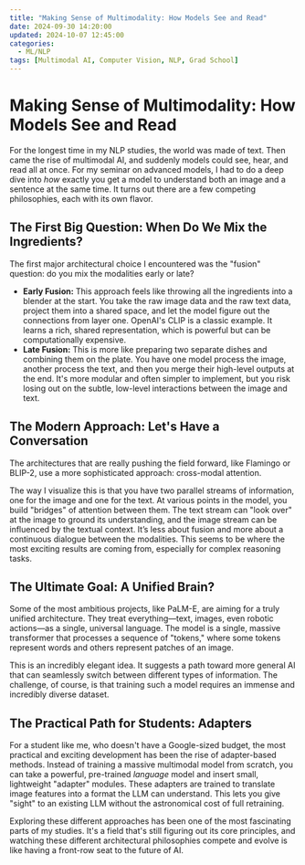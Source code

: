 ```yaml
---
title: "Making Sense of Multimodality: How Models See and Read"
date: 2024-09-30 14:20:00
updated: 2024-10-07 12:45:00
categories:
  - ML/NLP
tags: [Multimodal AI, Computer Vision, NLP, Grad School]
---
```


# Making Sense of Multimodality: How Models See and Read

For the longest time in my NLP studies, the world was made of text. Then came the rise of multimodal AI, and suddenly models could see, hear, and read all at once. For my seminar on advanced models, I had to do a deep dive into *how* exactly you get a model to understand both an image and a sentence at the same time. It turns out there are a few competing philosophies, each with its own flavor.

## The First Big Question: When Do We Mix the Ingredients?

The first major architectural choice I encountered was the "fusion" question: do you mix the modalities early or late?

-   **Early Fusion:** This approach feels like throwing all the ingredients into a blender at the start. You take the raw image data and the raw text data, project them into a shared space, and let the model figure out the connections from layer one. OpenAI's CLIP is a classic example. It learns a rich, shared representation, which is powerful but can be computationally expensive.
-   **Late Fusion:** This is more like preparing two separate dishes and combining them on the plate. You have one model process the image, another process the text, and then you merge their high-level outputs at the end. It's more modular and often simpler to implement, but you risk losing out on the subtle, low-level interactions between the image and text.

## The Modern Approach: Let's Have a Conversation

The architectures that are really pushing the field forward, like Flamingo or BLIP-2, use a more sophisticated approach: cross-modal attention.

The way I visualize this is that you have two parallel streams of information, one for the image and one for the text. At various points in the model, you build "bridges" of attention between them. The text stream can "look over" at the image to ground its understanding, and the image stream can be influenced by the textual context. It’s less about fusion and more about a continuous dialogue between the modalities. This seems to be where the most exciting results are coming from, especially for complex reasoning tasks.

## The Ultimate Goal: A Unified Brain?

Some of the most ambitious projects, like PaLM-E, are aiming for a truly unified architecture. They treat everything—text, images, even robotic actions—as a single, universal language. The model is a single, massive transformer that processes a sequence of "tokens," where some tokens represent words and others represent patches of an image.

This is an incredibly elegant idea. It suggests a path toward more general AI that can seamlessly switch between different types of information. The challenge, of course, is that training such a model requires an immense and incredibly diverse dataset.

## The Practical Path for Students: Adapters

For a student like me, who doesn't have a Google-sized budget, the most practical and exciting development has been the rise of adapter-based methods. Instead of training a massive multimodal model from scratch, you can take a powerful, pre-trained *language* model and insert small, lightweight "adapter" modules. These adapters are trained to translate image features into a format the LLM can understand. This lets you give "sight" to an existing LLM without the astronomical cost of full retraining.

Exploring these different approaches has been one of the most fascinating parts of my studies. It's a field that's still figuring out its core principles, and watching these different architectural philosophies compete and evolve is like having a front-row seat to the future of AI. 